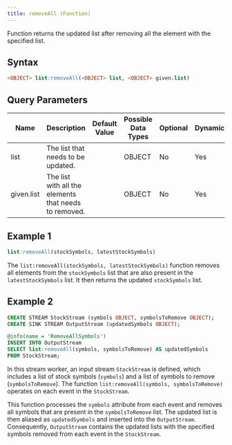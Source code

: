 ```yaml
---
title: removeAll (Function)
---
```


Function returns the updated list after removing all the element with the specified list.

## Syntax

```sql
<OBJECT> list:removeAll(<OBJECT> list, <OBJECT> given.list)
```

## Query Parameters

| Name   | Description | Default Value | Possible Data Types | Optional | Dynamic |
|--------|------------|---------------|---------------------|----------|---------|
| list  | The list that needs to be updated.   |               | OBJECT  | No    | Yes  |
| given.list | The list with all the elements that needs to removed. |               | OBJECT   | No    | Yes  |

## Example 1

```sql
list:removeAll(stockSymbols, latestStockSymbols)
```

The `list:removeAll(stockSymbols, latestStockSymbols)` function removes all elements from the `stockSymbols` list that are also present in the `latestStockSymbols` list. It then returns the updated `stockSymbols` list.

## Example 2

```sql
CREATE STREAM StockStream (symbols OBJECT, symbolsToRemove OBJECT);
CREATE SINK STREAM OutputStream (updatedSymbols OBJECT);

@info(name = 'RemoveAllSymbols')
INSERT INTO OutputStream
SELECT list:removeAll(symbols, symbolsToRemove) AS updatedSymbols
FROM StockStream;
```

In this stream worker, an input stream `StockStream` is defined, which includes a list of stock symbols (`symbols`) and a list of symbols to remove (`symbolsToRemove`). The function `list:removeAll(symbols, symbolsToRemove)` operates on each event in the `StockStream`.

This function processes the `symbols` attribute from each event and removes all symbols that are present in the `symbolsToRemove` list. The updated list is then aliased as `updatedSymbols` and inserted into the `OutputStream`. Consequently, `OutputStream` contains the updated lists with the specified symbols removed from each event in the `StockStream`.
